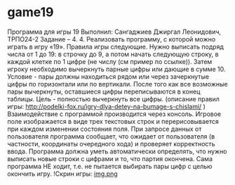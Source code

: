 # game19

Программа для игры 19
Выполнил: Сангаджиев Джиргал Леонидович, ТРПО24-2
Задание – 4. 4. Реализовать программу, с которой можно играть в игру «19». Правила игры следующие. Нужно выписать подряд
числа от 1 до 19: в строчку до 9, а потом начать следующую строку, в каждой клетке по 1 цифре (не числу (см пример по
ссылке)). Затем игроку необходимо вычеркнуть парные цифры или дающие в сумме 10. Условие - пары должны находиться рядом
или через зачеркнутые цифры по горизонтали или по вертикали. После того как все возможные пары вычеркнуты, оставшиеся
цифры переписываются в конец таблицы. Цель - полностью вычеркнуть все цифры. (описание правил
игры: http://podelki-fox.ru/igry-dlya-detey-na-bumage-s-chislami/ ) Взаимодействие с программой производится через
консоль. Игровое поле изображается в виде трех текстовых строк и перерисовывается при каждом изменении состояния поля.
При запросе данных от пользователя программа сообщает, что ожидает от пользователя (в частности, координаты очередного
хода) и проверяет корректность ввода. Программа должна уметь автоматически определять, что нужно выписать новые строки с
цифрами и то, что партия окончена. Сама программа НЕ ходит, т.е. не пытается выбирать пары цифр с целью окончить игру.
!Скрин игры: [img.png](img.png)

